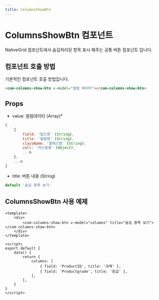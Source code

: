 ```yaml
---
title: ColumnsShowBtn
---
```


# ColumnsShowBtn 컴포넌트
NativeGrid 컴포넌트에서 숨김처리된 항목 표시 해주는 공통 버튼 컴포넌트 입니다.

## 컴포넌트 호출 방법
기본적인 컴포넌트 호출 방법입니다.
```html
<com-columns-show-btn v-model="컬럼 데이터"></com-columns-show-btn>
```

## Props
- value: 컬럼데이터 (Array)*
```js
[ 
    { 
        field: '필드명' (String), 
        title: '컬럼명' (String), 
        className: '클래스명' (String), 
        cell: '커스텀셀' (Object), 
        ...n 
    }, 
    ...n 
]
```
- title: 버튼 내용 (String)
```js
default '숨김 항목 보기'
```

## ColumnsShowBtn 사용 예제
```vue
<template>
    <div>
        <com-columns-show-btn v-model="columns" title="숨김 항목 보기"></com-columns-show-btn>
    </div>
</template>

<script>
export default {
    data() {
        return {
            columns: [
                { field: 'ProductID', title: '과제' },
                { field: 'Productgrade', title: '등급' },
            ],
        },
    }
}
</script>
```